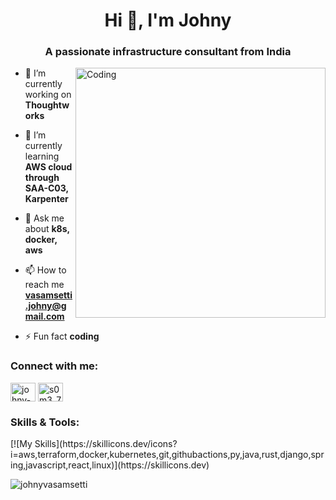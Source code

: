 <h1 align="center">Hi 👋, I'm Johny</h1>
<h3 align="center">A passionate infrastructure consultant from India</h3>
<img align="right" alt="Coding" width="400" src="https://cdn.dribbble.com/users/1162077/screenshots/3848914/programmer.gif"></img>

- 🔭 I’m currently working on **Thoughtworks**

- 🌱 I’m currently learning **AWS cloud through SAA-C03, Karpenter**

- 💬 Ask me about **k8s, docker, aws**

- 📫 How to reach me **vasamsetti.johny@gmail.com**

- ⚡ Fun fact **coding**

<h3 align="left">Connect with me:</h3>
<p align="left">
<a href="https://linkedin.com/in/johny-vasamsettti" target="blank"><img align="center" src="https://raw.githubusercontent.com/rahuldkjain/github-profile-readme-generator/master/src/images/icons/Social/linked-in-alt.svg" alt="johny-vasamsettti" height="30" width="40" /></a>
<a href="https://www.leetcode.com/s0m3_7h1ng" target="blank"><img align="center" src="https://raw.githubusercontent.com/rahuldkjain/github-profile-readme-generator/master/src/images/icons/Social/leet-code.svg" alt="s0m3_7h1ng" height="30" width="40" /></a>
</p>

<h3 align="left">Skills & Tools:</h3>
[![My Skills](https://skillicons.dev/icons?i=aws,terraform,docker,kubernetes,git,githubactions,py,java,rust,django,spring,javascript,react,linux)](https://skillicons.dev)

<p>
  <img align="center" src="https://github-readme-stats.vercel.app/api/top-langs?username=johnyvasamsetti&show_icons=true&locale=en&layout=compact" alt="johnyvasamsetti" />
</p>

